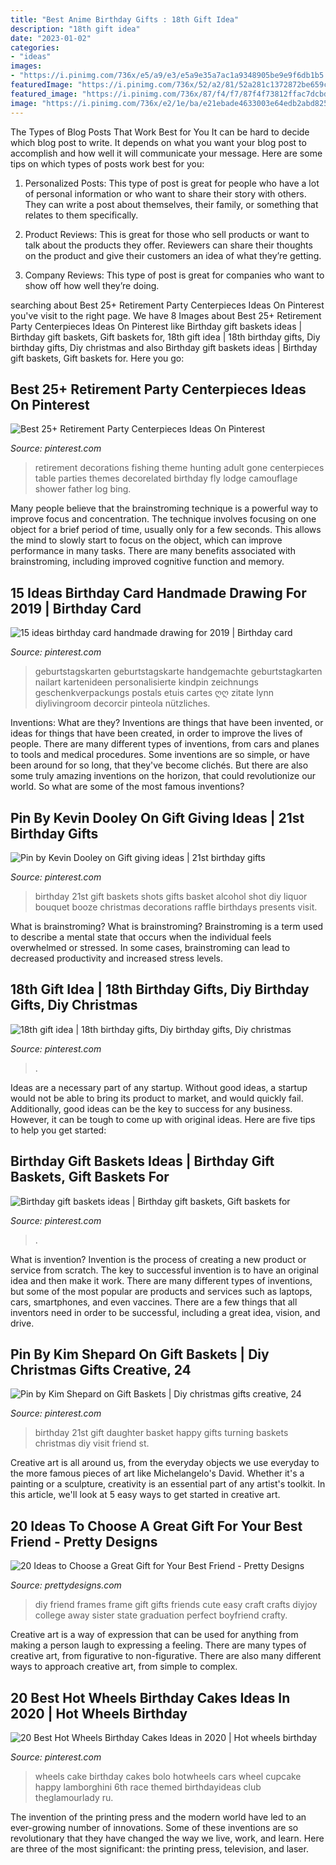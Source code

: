 ```yaml
---
title: "Best Anime Birthday Gifts : 18th Gift Idea"
description: "18th gift idea"
date: "2023-01-02"
categories:
- "ideas"
images:
- "https://i.pinimg.com/736x/e5/a9/e3/e5a9e35a7ac1a9348905be9e9f6db1b5.jpg"
featuredImage: "https://i.pinimg.com/736x/52/a2/81/52a281c1372872be659c01ad5919a564.jpg"
featured_image: "https://i.pinimg.com/736x/87/f4/f7/87f4f73812ffac7dcbd3a23db9cc1ceb--birthday-shots-st-birthday.jpg"
image: "https://i.pinimg.com/736x/e2/1e/ba/e21ebade4633003e64edb2abd8250de6--st-birthday-basket-happy-st-birthday.jpg"
---
```



The Types of Blog Posts That Work Best for You
It can be hard to decide which blog post to write.  It depends on what you want your blog post to accomplish and how well it will communicate your message. Here are some tips on which types of posts work best for you:
1. Personalized Posts: This type of post is great for people who have a lot of personal information or who want to share their story with others. They can write a post about themselves, their family, or something that relates to them specifically.

2. Product Reviews: This is great for those who sell products or want to talk about the products they offer. Reviewers can share their thoughts on the product and give their customers an idea of what they’re getting.

3. Company Reviews: This type of post is great for companies who want to show off how well they’re doing.

	

		
searching about Best 25+ Retirement Party Centerpieces Ideas On Pinterest you've visit to the right page. We have 8 Images about Best 25+ Retirement Party Centerpieces Ideas On Pinterest like Birthday gift baskets ideas | Birthday gift baskets, Gift baskets for, 18th gift idea | 18th birthday gifts, Diy birthday gifts, Diy christmas and also Birthday gift baskets ideas | Birthday gift baskets, Gift baskets for. Here you go:
		
    
## Best 25+ Retirement Party Centerpieces Ideas On Pinterest

<img loading=lazy src="https://i.pinimg.com/736x/52/a2/81/52a281c1372872be659c01ad5919a564.jpg" onerror="this.onerror=null;this.src='https://tse4.mm.bing.net/th?id=OIP.vKsCJ9XwCD6NMJfzyahGCgHaJ3&amp;pid=15.1';" alt="Best 25+ Retirement Party Centerpieces Ideas On Pinterest">

_Source: pinterest.com_

>retirement decorations fishing theme hunting adult gone centerpieces table parties themes decorelated birthday fly lodge camouflage shower father log bing. 

	

Many people believe that the brainstroming technique is a powerful way to improve focus and concentration. The technique involves focusing on one object for a brief period of time, usually only for a few seconds. This allows the mind to slowly start to focus on the object, which can improve performance in many tasks. There are many benefits associated with brainstroming, including improved cognitive function and memory.

    
## 15 Ideas Birthday Card Handmade Drawing For 2019 | Birthday Card

<img loading=lazy src="https://i.pinimg.com/736x/e5/a9/e3/e5a9e35a7ac1a9348905be9e9f6db1b5.jpg" onerror="this.onerror=null;this.src='https://tse2.mm.bing.net/th?id=OIP.wxE6cbKmxKINa6aGwitTXwAAAA&amp;pid=15.1';" alt="15 ideas birthday card handmade drawing for 2019 | Birthday card">

_Source: pinterest.com_

>geburtstagskarten geburtstagskarte handgemachte geburtstagkarten nailart kartenideen personalisierte kindpin zeichnungs geschenkverpackungs postals etuis cartes ღღ zitate lynn diylivingroom decorcir pinteola nützliches. 

	

Inventions: What are they?
Inventions are things that have been invented, or ideas for things that have been created, in order to improve the lives of people. There are many different types of inventions, from cars and planes to tools and medical procedures. Some inventions are so simple, or have been around for so long, that they've become clichés. But there are also some truly amazing inventions on the horizon, that could revolutionize our world. So what are some of the most famous inventions?

    
## Pin By Kevin Dooley On Gift Giving Ideas | 21st Birthday Gifts

<img loading=lazy src="https://i.pinimg.com/736x/87/f4/f7/87f4f73812ffac7dcbd3a23db9cc1ceb--birthday-shots-st-birthday.jpg" onerror="this.onerror=null;this.src='https://tse2.mm.bing.net/th?id=OIP.Eqehhi3PiO1fTlkN5ZDiegHaJ3&amp;pid=15.1';" alt="Pin by Kevin Dooley on Gift giving ideas | 21st birthday gifts">

_Source: pinterest.com_

>birthday 21st gift baskets shots gifts basket alcohol shot diy liquor bouquet booze christmas decorations raffle birthdays presents visit. 

	

What is brainstroming?
What is brainstroming? Brainstroming is a term used to describe a mental state that occurs when the individual feels overwhelmed or stressed. In some cases, brainstroming can lead to decreased productivity and increased stress levels.

    
## 18th Gift Idea | 18th Birthday Gifts, Diy Birthday Gifts, Diy Christmas

<img loading=lazy src="https://i.pinimg.com/736x/a7/4a/c7/a74ac7b0e3ad95720568341da4eacc73.jpg" onerror="this.onerror=null;this.src='https://tse3.mm.bing.net/th?id=OIP.Ft_LFEuzb0nPEaT9phtqlAHaNK&amp;pid=15.1';" alt="18th gift idea | 18th birthday gifts, Diy birthday gifts, Diy christmas">

_Source: pinterest.com_

>. 

	

Ideas are a necessary part of any startup. Without good ideas, a startup would not be able to bring its product to market, and would quickly fail. Additionally, good ideas can be the key to success for any business. However, it can be tough to come up with original ideas. Here are five tips to help you get started: 

    
## Birthday Gift Baskets Ideas | Birthday Gift Baskets, Gift Baskets For

<img loading=lazy src="https://i.pinimg.com/736x/71/f3/b2/71f3b24e613f7e9773a7dbd1946ce0ce.jpg" onerror="this.onerror=null;this.src='https://tse4.mm.bing.net/th?id=OIP.5CX5CukxTp-L3maSQdUW4wHaJ3&amp;pid=15.1';" alt="Birthday gift baskets ideas | Birthday gift baskets, Gift baskets for">

_Source: pinterest.com_

>. 

	

What is invention?
Invention is the process of creating a new product or service from scratch. The key to successful invention is to have an original idea and then make it work. There are many different types of inventions, but some of the most popular are products and services such as laptops, cars, smartphones, and even vaccines. 
There are a few things that all inventors need in order to be successful, including a great idea, vision, and drive.

    
## Pin By Kim Shepard On Gift Baskets | Diy Christmas Gifts Creative, 24

<img loading=lazy src="https://i.pinimg.com/736x/e2/1e/ba/e21ebade4633003e64edb2abd8250de6--st-birthday-basket-happy-st-birthday.jpg" onerror="this.onerror=null;this.src='https://tse3.mm.bing.net/th?id=OIP.GfXz30sZdMMsFV3BAhWYTgHaJ6&amp;pid=15.1';" alt="Pin by Kim Shepard on Gift Baskets | Diy christmas gifts creative, 24">

_Source: pinterest.com_

>birthday 21st gift daughter basket happy gifts turning baskets christmas diy visit friend st. 

	

Creative art is all around us, from the everyday objects we use everyday to the more famous pieces of art like Michelangelo's David. Whether it's a painting or a sculpture, creativity is an essential part of any artist's toolkit. In this article, we'll look at 5 easy ways to get started in creative art.

    
## 20 Ideas To Choose A Great Gift For Your Best Friend - Pretty Designs

<img loading=lazy src="http://www.prettydesigns.com/wp-content/uploads/2015/12/DIY-Picture-Frames.jpg" onerror="this.onerror=null;this.src='https://tse3.mm.bing.net/th?id=OIP.Y_iMEpXmTRTZT7sZVQn8KQHaJ6&amp;pid=15.1';" alt="20 Ideas to Choose a Great Gift for Your Best Friend - Pretty Designs">

_Source: prettydesigns.com_

>diy friend frames frame gift gifts friends cute easy craft crafts diyjoy college away sister state graduation perfect boyfriend crafty. 

	

Creative art is a way of expression that can be used for anything from making a person laugh to expressing a feeling. There are many types of creative art, from figurative to non-figurative. There are also many different ways to approach creative art, from simple to complex.

    
## 20 Best Hot Wheels Birthday Cakes Ideas In 2020 | Hot Wheels Birthday

<img loading=lazy src="https://i.pinimg.com/736x/5f/94/fc/5f94fc4123a235396b9cdddebe404584.jpg" onerror="this.onerror=null;this.src='https://tse4.mm.bing.net/th?id=OIP.NWCFA7Z6GVU8F5TDnQlavAHaJ7&amp;pid=15.1';" alt="20 Best Hot Wheels Birthday Cakes Ideas in 2020 | Hot wheels birthday">

_Source: pinterest.com_

>wheels cake birthday cakes bolo hotwheels cars wheel cupcake happy lamborghini 6th race themed birthdayideas club theglamourlady ru. 

	

The invention of the printing press and the modern world have led to an ever-growing number of innovations. Some of these inventions are so revolutionary that they have changed the way we live, work, and learn. Here are three of the most significant: the printing press, television, and laser.

